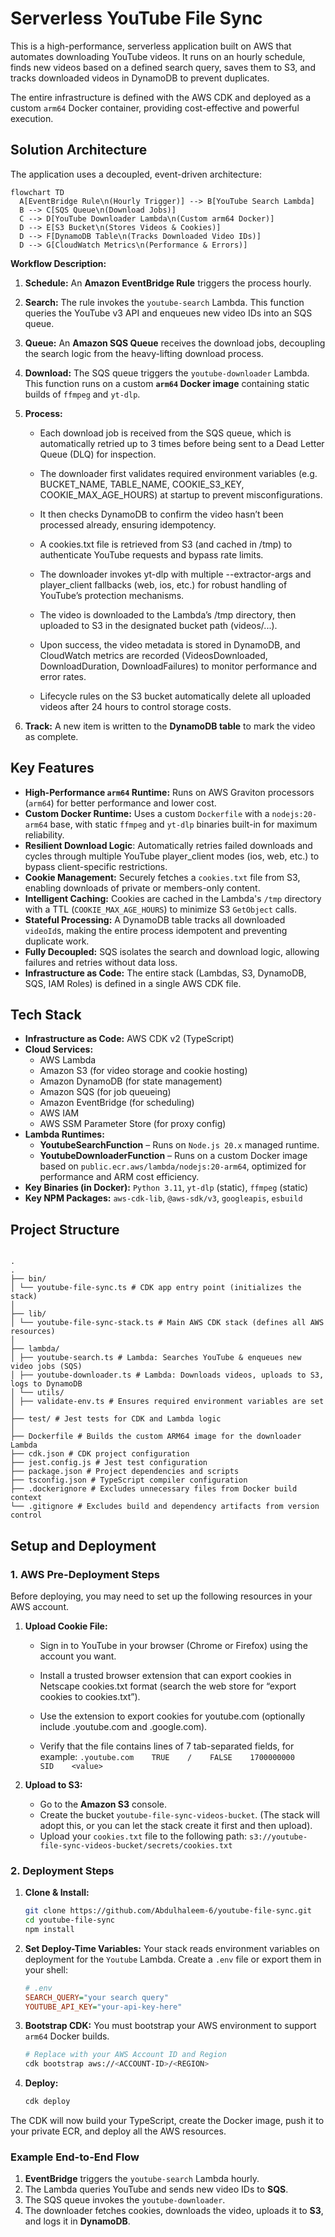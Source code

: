 # Serverless YouTube File Sync

This is a high-performance, serverless application built on AWS that automates downloading YouTube videos. It runs on an hourly schedule, finds new videos based on a defined search query, saves them to S3, and tracks downloaded videos in DynamoDB to prevent duplicates.

The entire infrastructure is defined with the AWS CDK and deployed as a custom `arm64` Docker container, providing cost-effective and powerful execution.

## Solution Architecture

The application uses a decoupled, event-driven architecture:

```mermaid
flowchart TD
  A[EventBridge Rule\n(Hourly Trigger)] --> B[YouTube Search Lambda]
  B --> C[SQS Queue\n(Download Jobs)]
  C --> D[YouTube Downloader Lambda\n(Custom arm64 Docker)]
  D --> E[S3 Bucket\n(Stores Videos & Cookies)]
  D --> F[DynamoDB Table\n(Tracks Downloaded Video IDs)]
  D --> G[CloudWatch Metrics\n(Performance & Errors)]
```

**Workflow Description:**

1.  **Schedule:** An **Amazon EventBridge Rule** triggers the process hourly.
2.  **Search:** The rule invokes the `youtube-search` Lambda. This function queries the YouTube v3 API and enqueues new video IDs into an SQS queue.
3.  **Queue:** An **Amazon SQS Queue** receives the download jobs, decoupling the search logic from the heavy-lifting download process.
4.  **Download:** The SQS queue triggers the `youtube-downloader` Lambda. This function runs on a custom **`arm64` Docker image** containing static builds of `ffmpeg` and `yt-dlp`.
5.  **Process:**

    - Each download job is received from the SQS queue, which is automatically retried up to 3 times before being sent to a Dead Letter Queue (DLQ) for inspection.

    - The downloader first validates required environment variables (e.g. BUCKET_NAME, TABLE_NAME, COOKIE_S3_KEY, COOKIE_MAX_AGE_HOURS) at startup to prevent misconfigurations.

    - It then checks DynamoDB to confirm the video hasn’t been processed already, ensuring idempotency.

    - A cookies.txt file is retrieved from S3 (and cached in /tmp) to authenticate YouTube requests and bypass rate limits.

    - The downloader invokes yt-dlp with multiple --extractor-args and player_client fallbacks (web, ios, etc.) for robust handling of YouTube’s protection mechanisms.

    - The video is downloaded to the Lambda’s /tmp directory, then uploaded to S3 in the designated bucket path (videos/...).

    - Upon success, the video metadata is stored in DynamoDB, and CloudWatch metrics are recorded (VideosDownloaded, DownloadDuration, DownloadFailures) to monitor performance and error rates.

    - Lifecycle rules on the S3 bucket automatically delete all uploaded videos after 24 hours to control storage costs.

6.  **Track:** A new item is written to the **DynamoDB table** to mark the video as complete.

## Key Features

- **High-Performance `arm64` Runtime:** Runs on AWS Graviton processors (`arm64`) for better performance and lower cost.
- **Custom Docker Runtime:** Uses a custom `Dockerfile` with a `nodejs:20-arm64` base, with static `ffmpeg` and `yt-dlp` binaries built-in for maximum reliability.
- **Resilient Download Logic**: Automatically retries failed downloads and cycles through multiple YouTube player_client modes (ios, web, etc.) to bypass client-specific restrictions.
- **Cookie Management:** Securely fetches a `cookies.txt` file from S3, enabling downloads of private or members-only content.
- **Intelligent Caching:** Cookies are cached in the Lambda's `/tmp` directory with a TTL (`COOKIE_MAX_AGE_HOURS`) to minimize S3 `GetObject` calls.
- **Stateful Processing:** A DynamoDB table tracks all downloaded `videoId`s, making the entire process idempotent and preventing duplicate work.
- **Fully Decoupled:** SQS isolates the search and download logic, allowing failures and retries without data loss.
- **Infrastructure as Code:** The entire stack (Lambdas, S3, DynamoDB, SQS, IAM Roles) is defined in a single AWS CDK file.

## Tech Stack

- **Infrastructure as Code:** AWS CDK v2 (TypeScript)
- **Cloud Services:**
  - AWS Lambda
  - Amazon S3 (for video storage and cookie hosting)
  - Amazon DynamoDB (for state management)
  - Amazon SQS (for job queueing)
  - Amazon EventBridge (for scheduling)
  - AWS IAM
  - AWS SSM Parameter Store (for proxy config)
- **Lambda Runtimes:**
  - **YoutubeSearchFunction** – Runs on `Node.js 20.x` managed runtime.
  - **YoutubeDownloaderFunction** – Runs on a custom Docker image based on `public.ecr.aws/lambda/nodejs:20-arm64`, optimized for performance and ARM cost efficiency.
- **Key Binaries (in Docker):** `Python 3.11`, `yt-dlp` (static), `ffmpeg` (static)
- **Key NPM Packages:** `aws-cdk-lib`, `@aws-sdk/v3`, `googleapis`, `esbuild`

## Project Structure

```

.
.
├── bin/
│ └── youtube-file-sync.ts # CDK app entry point (initializes the stack)
│
├── lib/
│ └── youtube-file-sync-stack.ts # Main AWS CDK stack (defines all AWS resources)
│
├── lambda/
│ ├── youtube-search.ts # Lambda: Searches YouTube & enqueues new video jobs (SQS)
│ ├── youtube-downloader.ts # Lambda: Downloads videos, uploads to S3, logs to DynamoDB
│ └── utils/
│ ├── validate-env.ts # Ensures required environment variables are set
│
├── test/ # Jest tests for CDK and Lambda logic
│
├── Dockerfile # Builds the custom ARM64 image for the downloader Lambda
├── cdk.json # CDK project configuration
├── jest.config.js # Jest test configuration
├── package.json # Project dependencies and scripts
├── tsconfig.json # TypeScript compiler configuration
├── .dockerignore # Excludes unnecessary files from Docker build context
└── .gitignore # Excludes build and dependency artifacts from version control

```

## Setup and Deployment

### 1. AWS Pre-Deployment Steps

Before deploying, you may need to set up the following resources in your AWS account.

1.  **Upload Cookie File:**

    - Sign in to YouTube in your browser (Chrome or Firefox) using the account you want.

    - Install a trusted browser extension that can export cookies in Netscape cookies.txt format (search the web store for “export cookies to cookies.txt”).

    - Use the extension to export cookies for youtube.com (optionally include .youtube.com and .google.com).

    - Verify that the file contains lines of 7 tab-separated fields, for example:
      `.youtube.com    TRUE    /    FALSE    1700000000    SID    <value>`

2.  **Upload to S3:**
    - Go to the **Amazon S3** console.
    - Create the bucket `youtube-file-sync-videos-bucket`. (The stack will adopt this, or you can let the stack create it first and then upload).
    - Upload your `cookies.txt` file to the following path:
      `s3://youtube-file-sync-videos-bucket/secrets/cookies.txt`

### 2. Deployment Steps

1.  **Clone & Install:**

    ```sh
    git clone https://github.com/Abdulhaleem-6/youtube-file-sync.git
    cd youtube-file-sync
    npm install
    ```

2.  **Set Deploy-Time Variables:**
    Your stack reads environment variables on deployment for the `Youtube` Lambda. Create a `.env` file or export them in your shell:

    ```ini
    # .env
    SEARCH_QUERY="your search query"
    YOUTUBE_API_KEY="your-api-key-here"
    ```

3.  **Bootstrap CDK:**
    You must bootstrap your AWS environment to support `arm64` Docker builds.

    ```sh
    # Replace with your AWS Account ID and Region
    cdk bootstrap aws://<ACCOUNT-ID>/<REGION>
    ```

4.  **Deploy:**
    ```sh
    cdk deploy
    ```

The CDK will now build your TypeScript, create the Docker image, push it to your private ECR, and deploy all the AWS resources.

### Example End-to-End Flow

1. **EventBridge** triggers the `youtube-search` Lambda hourly.
2. The Lambda queries YouTube and sends new video IDs to **SQS**.
3. The SQS queue invokes the `youtube-downloader`.
4. The downloader fetches cookies, downloads the video, uploads it to **S3**, and logs it in **DynamoDB**.

```

```
